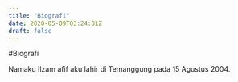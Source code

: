 ```yaml
---
title: "Biografi"
date: 2020-05-09T03:24:01Z
draft: false
---
```


#Biografi

Namaku Ilzam afif aku lahir di Temanggung pada 15 Agustus 2004.